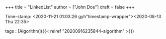 +++
title = "LinkedList"
author = ["John Doe"]
draft = false
+++

Time-stamp: <2020-11-21 01:03:26 gyh"timestamp-wrapper"><span class="timestamp">&lt;2020-08-13 Thu 22:35&gt;</span></span>

tags
: [Algorithm]({{< relref "20200916235844-algorithm" >}})

